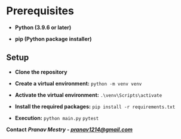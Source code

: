 # Prerequisites

- **Python (3.9.6 or later)**

- **pip (Python package installer)**




## Setup

- **Clone the repository**

 - **Create a virtual environment:**
```python -m venv venv```

- **Activate the virtual environment:**
```.\venv\Scripts\activate```

- **Install the required packages:**
```pip install -r requirements.txt```

- **Execution:**
```python main.py```
```pytest```

**Contact**
***Pranav Mestry - pranav1214@gmail.com***
